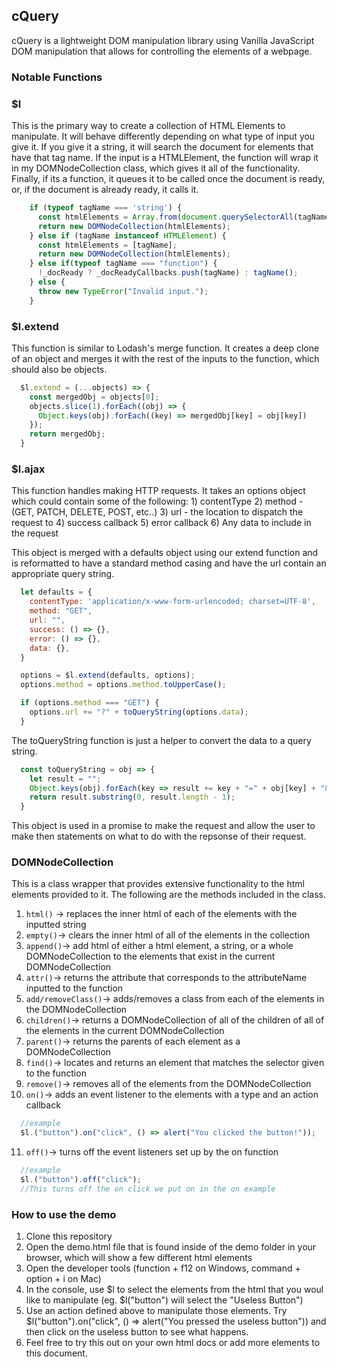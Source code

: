 ## cQuery

cQuery is a lightweight DOM manipulation library using Vanilla JavaScript DOM manipulation that allows for controlling the elements of a webpage.

### Notable Functions

### $l

  This is the primary way to create a collection of HTML Elements to manipulate. It will behave differently depending on what type of input you give it. If you give it a string, it will search the document for elements that have that tag name. If the input is a HTMLElement, the function will wrap it in my DOMNodeCollection class, which gives it all of the functionality. Finally, if its a function, it queues it to be called once the document is ready, or, if the document is already ready, it calls it.


  ```JavaScript
      if (typeof tagName === 'string') {
        const htmlElements = Array.from(document.querySelectorAll(tagName));
        return new DOMNodeCollection(htmlElements);
      } else if (tagName instanceof HTMLElement) {
        const htmlElements = [tagName];
        return new DOMNodeCollection(htmlElements);
      } else if(typeof tagName === "function") {
        !_docReady ? _docReadyCallbacks.push(tagName) : tagName();
      } else {
        throw new TypeError("Invalid input.");
      }
  ```

### $l.extend

  This function is similar to Lodash's merge function. It creates a deep clone of an object and merges it with the rest of the inputs to the function, which should also be objects.

  ```JavaScript
    $l.extend = (...objects) => {
      const mergedObj = objects[0];
      objects.slice(1).forEach((obj) => {
        Object.keys(obj).forEach((key) => mergedObj[key] = obj[key])
      });
      return mergedObj;
    }
  ```

### $l.ajax

  This function handles making HTTP requests. It takes an options object which could contain some of the following:
    1) contentType
    2) method - (GET, PATCH, DELETE, POST, etc..)
    3) url - the location to dispatch the request to
    4) success callback
    5) error callback
    6) Any data to include in the request

  This object is merged with a defaults object using our extend function and is reformatted to have a standard method casing and have the url contain an appropriate query string.

  ```JavaScript
    let defaults = {
      contentType: 'application/x-www-form-urlencoded; charset=UTF-8',
      method: "GET",
      url: "",
      success: () => {},
      error: () => {},
      data: {},
    }

    options = $l.extend(defaults, options);
    options.method = options.method.toUpperCase();

    if (options.method === "GET") {
      options.url += "?" + toQueryString(options.data);
    }
  ```

  The toQueryString function is just a helper to convert the data to a query string.

  ```JavaScript
    const toQueryString = obj => {
      let result = "";
      Object.keys(obj).forEach(key => result += key + "=" + obj[key] + "&");
      return result.substring(0, result.length - 1);
    }

  ```
  This object is used in a promise to make the request and allow the user to make then statements on what to do with the repsonse of their request.


### DOMNodeCollection

  This is a class wrapper that provides extensive functionality to the html elements provided to it.
  The following are the methods included in the class.

  1) ``` html() ``` -> replaces the inner html of each of the elements with the inputted string
  2) ``` empty() ```-> clears the inner html of all of the elements in the collection
  3) ``` append() ```-> add html of either a html element, a string, or a whole DOMNodeCollection to the       elements that exist in the current DOMNodeCollection
  4) ``` attr() ```-> returns the attribute that corresponds to the attributeName inputted to the function
  5) ``` add/removeClass() ```-> adds/removes a class from each of the elements in the DOMNodeCollection
  6) ``` children() ```-> returns a DOMNodeCollection of all of the children of all of the elements in the current DOMNodeCollection
  7) ``` parent() ```-> returns the parents of each element as a DOMNodeCollection
  8) ``` find() ```-> locates and returns an element that matches the selector given to the function
  9) ``` remove() ```-> removes all of the elements from the DOMNodeCollection
  10) ``` on() ```-> adds an event listener to the elements with a type and an action callback

  ```JavaScript
    //example
    $l.("button").on("click", () => alert("You clicked the button!"));
  ```
  11) ``` off() ```-> turns off the event listeners set up by the on function

  ```JavaScript
    //example
    $l.("button").off("click");
    //This turns off the on click we put on in the on example
  ```

### How to use the demo

1) Clone this repository
2) Open the demo.html file that is found inside of the demo folder in your browser, which will show a few different html elements
3) Open the developer tools (function + f12 on Windows, command + option + i on Mac)
4) In the console, use $l to select the elements from the html that you woul like to manipulate (eg. $l("button") will select the "Useless Button")
5) Use an action defined above to manipulate those elements. Try $l("button").on("click", () => alert("You pressed the useless button")) and then click on the useless button to see what happens.
6) Feel free to try this out on your own html docs or add more elements to this document.
